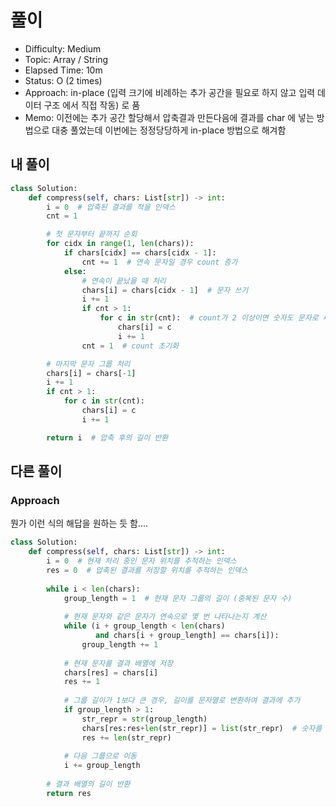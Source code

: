 # 풀이
- Difficulty:  Medium
- Topic:  Array / String
- Elapsed Time:  10m
- Status:  O (2 times)
- Approach:  in-place (입력 크기에 비례하는 추가 공간을 필요로 하지 않고 입력 데이터 구조 에서 직접 작동) 로 품
- Memo:  이전에는 추가 공간 할당해서 압축결과 만든다음에 결과를 char 에 넣는 방법으로 대충 풀었는데 이번에는 정정당당하게 in-place 방법으로 해겨함

## 내 풀이
```py
class Solution:
    def compress(self, chars: List[str]) -> int:
        i = 0  # 압축된 결과를 적을 인덱스
        cnt = 1

        # 첫 문자부터 끝까지 순회
        for cidx in range(1, len(chars)):
            if chars[cidx] == chars[cidx - 1]:
                cnt += 1  # 연속 문자일 경우 count 증가
            else:
                # 연속이 끝났을 때 처리
                chars[i] = chars[cidx - 1]  # 문자 쓰기
                i += 1
                if cnt > 1:
                    for c in str(cnt):  # count가 2 이상이면 숫자도 문자로 써줌
                        chars[i] = c
                        i += 1
                cnt = 1  # count 초기화

        # 마지막 문자 그룹 처리
        chars[i] = chars[-1]
        i += 1
        if cnt > 1:
            for c in str(cnt):
                chars[i] = c
                i += 1

        return i  # 압축 후의 길이 반환
```

## 다른 풀이
### Approach
뭔가 이런 식의 해답을 원하는 듯 함....
```py
class Solution:
    def compress(self, chars: List[str]) -> int:
        i = 0  # 현재 처리 중인 문자 위치를 추적하는 인덱스
        res = 0  # 압축된 결과를 저장할 위치를 추적하는 인덱스
        
        while i < len(chars):
            group_length = 1  # 현재 문자 그룹의 길이 (중복된 문자 수)
            
            # 현재 문자와 같은 문자가 연속으로 몇 번 나타나는지 계산
            while (i + group_length < len(chars)
                   and chars[i + group_length] == chars[i]):
                group_length += 1
            
            # 현재 문자를 결과 배열에 저장
            chars[res] = chars[i]
            res += 1
            
            # 그룹 길이가 1보다 큰 경우, 길이를 문자열로 변환하여 결과에 추가
            if group_length > 1:
                str_repr = str(group_length)
                chars[res:res+len(str_repr)] = list(str_repr)  # 숫자를 문자 리스트로 변환해 삽입
                res += len(str_repr)
            
            # 다음 그룹으로 이동
            i += group_length
        
        # 결과 배열의 길이 반환
        return res
```